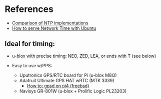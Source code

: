 # References

- [Comparison of NTP implementations](https://chrony-project.org/comparison.html)
- [How to serve Network Time with Ubuntu](https://documentation.ubuntu.com/server/how-to/networking/serve-ntp-with-chrony/index.html)


## Ideal for timing:

- u-blox with precise timing: NEO, ZED, LEA, or ends with T (see below)

- Easy to use w/PPS:
  - Uputronics GPS/RTC board for Pi (u-blox M8Q)
  - Adafruit Ultimate GPS HAT wRTC (MTK 3339)
    - [How to: gpsd on pi4 (freebsd)](https://forums.freebsd.org/threads/how-to-gpsd-on-pi4.97674/)
  - Navisys GR-801W (u-blox + Prolific Logic PL23203)
